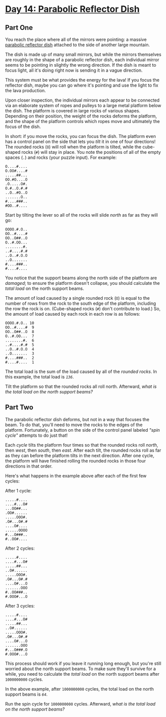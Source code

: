# [Day 14: Parabolic Reflector Dish](https://adventofcode.com/2023/day/14)

## Part One

You reach the place where all of the mirrors were pointing: a massive [parabolic reflector dish](https://en.wikipedia.org/wiki/Parabolic_reflector) attached to the side of another large mountain.

The dish is made up of many small mirrors, but while the mirrors themselves are roughly in the shape of a parabolic reflector dish, each individual mirror seems to be pointing in slightly the wrong direction.  If the dish is meant to focus light, all it's doing right now is sending it in a vague direction.

This system must be what provides the energy for the lava!  If you focus the reflector dish, maybe you can go where it's pointing and use the light to fix the lava production.

Upon closer inspection, the individual mirrors each appear to be connected via an elaborate system of ropes and pulleys to a large metal platform below the dish.  The platform is covered in large rocks of various shapes.  Depending on their position, the weight of the rocks deforms the platform, and the shape of the platform controls which ropes move and ultimately the focus of the dish.

In short: if you move the rocks, you can focus the dish.  The platform even has a control panel on the side that lets you *tilt* it in one of four directions!  The rounded rocks (`O`) will roll when the platform is tilted, while the cube-shaped rocks (`#`) will stay in place.  You note the positions of all of the empty spaces (`.`) and rocks (your puzzle input).  For example:
```
O....#....
O.OO#....#
.....##...
OO.#O....O
.O.....O#.
O.#..O.#.#
..O..#O..O
.......O..
#....###..
#OO..#....
```

Start by tilting the lever so all of the rocks will slide *north* as far as they will go:
```
OOOO.#.O..
OO..#....#
OO..O##..O
O..#.OO...
........#.
..#....#.#
..O..#.O.O
..O.......
#....###..
#....#....
```

You notice that the support beams along the north side of the platform are *damaged*; to ensure the platform doesn't collapse, you should calculate the *total load* on the north support beams.

The amount of load caused by a single rounded rock (`O`) is equal to the number of rows from the rock to the south edge of the platform, including the row the rock is on.  (Cube-shaped rocks (`#`) don't contribute to load.)  So, the amount of load caused by each rock in each row is as follows:
```
OOOO.#.O.. 10
OO..#....#  9
OO..O##..O  8
O..#.OO...  7
........#.  6
..#....#.#  5
..O..#.O.O  4
..O.......  3
#....###..  2
#....#....  1
```

The total load is the sum of the load caused by all of the *rounded rocks*.  In this example, the total load is *`136`*.

Tilt the platform so that the rounded rocks all roll north.  Afterward, *what is the total load on the north support beams?*


## Part Two

The parabolic reflector dish deforms, but not in a way that focuses the beam.  To do that, you'll need to move the rocks to the edges of the platform.  Fortunately, a button on the side of the control panel labeled *"spin cycle"* attempts to do just that!

Each *cycle* tilts the platform four times so that the rounded rocks roll *north*, then *west*, then *south*, then *east*.  After each tilt, the rounded rocks roll as far as they can before the platform tilts in the next direction.  After one cycle, the platform will have finished rolling the rounded rocks in those four directions in that order.

Here's what happens in the example above after each of the first few cycles:

After 1 cycle:
```
.....#....
....#...O#
...OO##...
.OO#......
.....OOO#.
.O#...O#.#
....O#....
......OOOO
#...O###..
#..OO#....
```

After 2 cycles:
```
.....#....
....#...O#
.....##...
..O#......
.....OOO#.
.O#...O#.#
....O#...O
.......OOO
#..OO###..
#.OOO#...O
```

After 3 cycles:
```
.....#....
....#...O#
.....##...
..O#......
.....OOO#.
.O#...O#.#
....O#...O
.......OOO
#...O###.O
#.OOO#...O
```

This process should work if you leave it running long enough, but you're still worried about the north support beams.  To make sure they'll survive for a while, you need to calculate the *total load* on the north support beams after `1000000000` cycles.

In the above example, after `1000000000` cycles, the total load on the north support beams is *`64`*.

Run the spin cycle for `1000000000` cycles.  Afterward, *what is the total load on the north support beams?*
